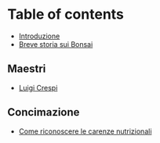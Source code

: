 # Table of contents

* [Introduzione](README.md)
* [Breve storia sui Bonsai](untitled-1.md)

## Maestri

* [Luigi Crespi](maestri/luigi-crespi.md)

## Concimazione

* [Come riconoscere le carenze nutrizionali](concimazione/come-riconoscere-le-carenze-nutrizionali.md)

